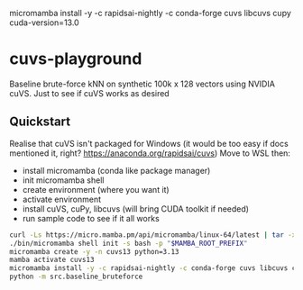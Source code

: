 micromamba install -y -c rapidsai-nightly -c conda-forge cuvs libcuvs cupy cuda-version=13.0

# cuvs-playground

Baseline brute-force kNN on synthetic 100k x 128 vectors using NVIDIA cuVS.
Just to see if cuVS works as desired

## Quickstart
Realise that cuVS isn't packaged for Windows (it would be too easy if docs mentioned it, right? https://anaconda.org/rapidsai/cuvs)
Move to WSL then:
+ install micromamba (conda like package manager)
+ init micromamba shell
+ create environment (where you want it)
+ activate environment
+ install cuVS, cuPy, libcuvs (will bring CUDA toolkit if needed)
+ run sample code to see if it all works

```bash
curl -Ls https://micro.mamba.pm/api/micromamba/linux-64/latest | tar -xvj bin/micromamba
./bin/micromamba shell init -s bash -p "$MAMBA_ROOT_PREFIX"
micromamba create -y -n cuvs13 python=3.13
mamba activate cuvs13
micromamba install -y -c rapidsai-nightly -c conda-forge cuvs libcuvs cupy pynvml rmm pandas cuda-version=13.0
python -m src.baseline_bruteforce